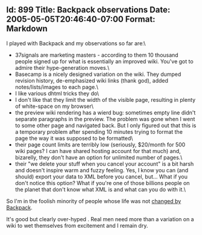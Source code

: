 Id: 899
Title: Backpack observations
Date: 2005-05-05T20:46:40-07:00
Format: Markdown
--------------
I played with Backpack and my observations so far are:\

-   37signals are marketing masters - according to them 10 thousand
    people signed up for what is essentially an improved wiki. You've
    got to admire their hype-generation moves.\
-   Basecamp is a nicely designed variation on the wiki. They dumped
    revision history, de-emphasized wiki links (thank god), added
    notes/lists/images to each page.\
-   I like various dhtml tricks they do\
-   I don't like that they limit the width of the visible page,
    resulting in plenty of white-space on my browser\
-   the preview wiki rendering has a wierd bug: sometimes empty line
    didn't separate paragraphs in the preview. The problem was gone when
    I went to some other page and navigated back. But I only figured out
    that this is a temporary problem after spending 10 minutes trying to
    format the page the way it was supposed to be formatted\
-   their page count limits are terribly low (seriously, \$20/month for
    500 wiki pages? I can have shared hosting account for that much)
    and, bizarelly, they don't have an option for unlimited number of
    pages.\
-   their "we delete your stuff when you cancel your account" is a bit
    harsh and doesn't inspire warm and fuzzy feeling. Yes, I know you
    can (and should) export your data to XML before you cancel, but...
    What if you don't notice this option? What if you're one of those
    billions people on the planet that don't know what XML is and what
    can you do with it.\

So I'm in the foolish minority of people whose life was not [changed by
Backpack](http://backpackit.com/weblog/archives/buzzpress/backpack_has_changed_the_way_i_live.php).

It's good but clearly over-hyped . Real men need more than a variation
on a wiki to wet themselves from excitement and I remain dry.
